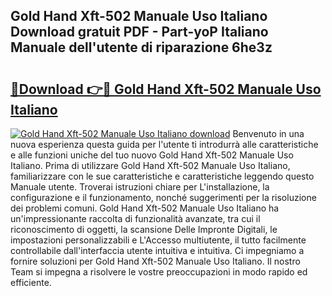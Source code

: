 ## Gold Hand Xft-502 Manuale Uso Italiano Download gratuit PDF - Part-yoP Italiano Manuale dell'utente di riparazione 6he3z

# <h2><a href="http://dfc18q.blite.top/?on=Gold+Hand+Xft-502+Manuale+Uso+Italiano">🔗Download 👉🔴 Gold Hand Xft-502 Manuale Uso Italiano</a></h2>

[![Gold Hand Xft-502 Manuale Uso Italiano download](https://i.imgur.com/lujVjoI.png)](http://dfc18q.blite.top/?on=Gold+Hand+Xft-502+Manuale+Uso+Italiano)
Benvenuto in una nuova esperienza questa guida per l'utente ti introdurrà alle caratteristiche e alle funzioni uniche del tuo nuovo Gold Hand Xft-502 Manuale Uso Italiano. Prima di utilizzare Gold Hand Xft-502 Manuale Uso Italiano, familiarizzare con le sue caratteristiche e caratteristiche leggendo questo Manuale utente. Troverai istruzioni chiare per L'installazione, la configurazione e il funzionamento, nonché suggerimenti per la risoluzione dei problemi comuni. Gold Hand Xft-502 Manuale Uso Italiano ha un'impressionante raccolta di funzionalità avanzate, tra cui il riconoscimento di oggetti, la scansione Delle Impronte Digitali, le impostazioni personalizzabili e L'Accesso multiutente, il tutto facilmente controllabile dall'interfaccia utente intuitiva e intuitiva. Ci impegniamo a fornire soluzioni per Gold Hand Xft-502 Manuale Uso Italiano. Il nostro Team si impegna a risolvere le vostre preoccupazioni in modo rapido ed efficiente.
